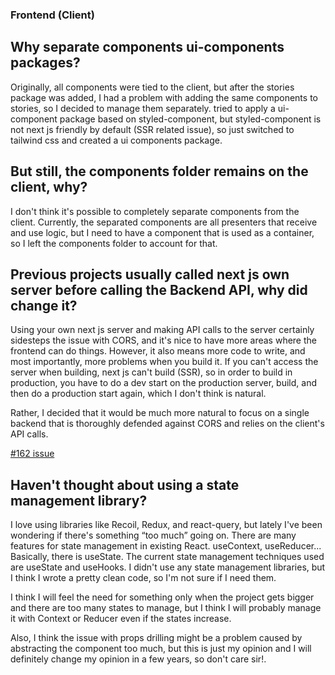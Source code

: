 ### Frontend (Client)

## Why separate components ui-components packages?

Originally, all components were tied to the client, but after the stories package was added, I had a problem with adding the same components to stories, so I decided to manage them separately. tried to apply a ui-component package based on styled-component, but styled-component is not next js friendly by default (SSR related issue), so just switched to tailwind css and created a ui components package.

## But still, the components folder remains on the client, why?

I don't think it's possible to completely separate components from the client. Currently, the separated components are all presenters that receive and use logic, but I need to have a component that is used as a container, so I left the components folder to account for that.

## Previous projects usually called next js own server before calling the Backend API, why did change it?

Using your own next js server and making API calls to the server certainly sidesteps the issue with CORS, and it's nice to have more areas where the frontend can do things. However, it also means more code to write, and most importantly, more problems when you build it. If you can't access the server when building, next js can't build (SSR), so in order to build in production, you have to do a dev start on the production server, build, and then do a production start again, which I don't think is natural.

Rather, I decided that it would be much more natural to focus on a single backend that is thoroughly defended against CORS and relies on the client's API calls.

[#162 issue](https://github.com/VVSOGI/todolist-remake/issues/162)

## Haven't thought about using a state management library?

I love using libraries like Recoil, Redux, and react-query, but lately I've been wondering if there's something “too much” going on. There are many features for state management in existing React. useContext, useReducer... Basically, there is useState. The current state management techniques used are useState and useHooks. I didn't use any state management libraries, but I think I wrote a pretty clean code, so I'm not sure if I need them.

I think I will feel the need for something only when the project gets bigger and there are too many states to manage, but I think I will probably manage it with Context or Reducer even if the states increase.

Also, I think the issue with props drilling might be a problem caused by abstracting the component too much, but this is just my opinion and I will definitely change my opinion in a few years, so don't care sir!.
